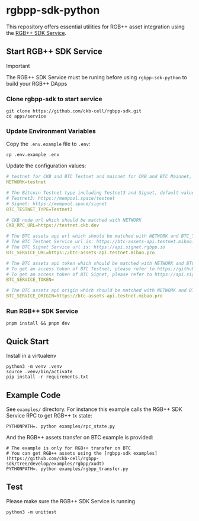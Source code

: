 # rgbpp-sdk-python

This repository offers essential utilities for RGB++ asset integration using the [RGB++ SDK Service](https://github.com/ckb-cell/rgbpp-sdk/tree/feat/rgbpp-sdk-service).

## Start RGB++ SDK Service

> [!IMPORTANT]
> The RGB++ SDK Service must be runing before using `rgbpp-sdk-python` to build your RGB++ DApps

### Clone rgbpp-sdk to start service

```shell
git clone https://github.com/ckb-cell/rgbpp-sdk.git
cd apps/service
```

### Update Environment Variables

Copy the `.env.example` file to `.env`:

```shell
cp .env.example .env
```

Update the configuration values:

```yml
# testnet for CKB and BTC Testnet and mainnet for CKB and BTC Mainnet, the default value is testnet
NETWORK=testnet

# The Bitcoin Testnet type including Testnet3 and Signet, default value is Testnet3
# Testnet3: https://mempool.space/testnet
# Signet: https://mempool.space/signet
BTC_TESTNET_TYPE=Testnet3

# CKB node url which should be matched with NETWORK
CKB_RPC_URL=https://testnet.ckb.dev

# The BTC assets api url which should be matched with NETWORK and BTC_TESTNET_TYPE
# The BTC Testnet Service url is: https://btc-assets-api.testnet.mibao.pro
# The BTC Signet Service url is: https://api.signet.rgbpp.io
BTC_SERVICE_URL=https://btc-assets-api.testnet.mibao.pro

# The BTC assets api token which should be matched with NETWORK and BTC_TESTNET_TYPE
# To get an access token of BTC Testnet, please refer to https://github.com/ckb-cell/rgbpp-sdk/tree/develop/packages/service#get-an-access-token
# To get an access token of BTC Signet, please refer to https://api.signet.rgbpp.io/docs/static/index.html#/Token/post_token_generate
BTC_SERVICE_TOKEN=

# The BTC assets api origin which should be matched with NETWORK and BTC_TESTNET_TYPE
BTC_SERVICE_ORIGIN=https://btc-assets-api.testnet.mibao.pro
```

### Run RGB++ SDK Service

```shell
pnpm install && pnpm dev
```

## Quick Start

Install in a virtualenv

```shell
python3 -m venv .venv
source .venv/bin/activate
pip install -r requirements.txt
```

## Example Code

See `examples/` directory. For instance this example calls the RGB++ SDK Service RPC to get RGB++ tx state:

```shell
PYTHONPATH=. python examples/rpc_state.py
```

And the RGB++ assets transfer on BTC example is provided:
```shell
# The example is only for RGB++ transfer on BTC 
# You can get RGB++ assets using the [rgbpp-sdk examples](https://github.com/ckb-cell/rgbpp-sdk/tree/develop/examples/rgbpp/xudt)
PYTHONPATH=. python examples/rgbpp_transfer.py
```

## Test

Please make sure the RGB++ SDK Service is running

```shell
python3 -m unittest
```